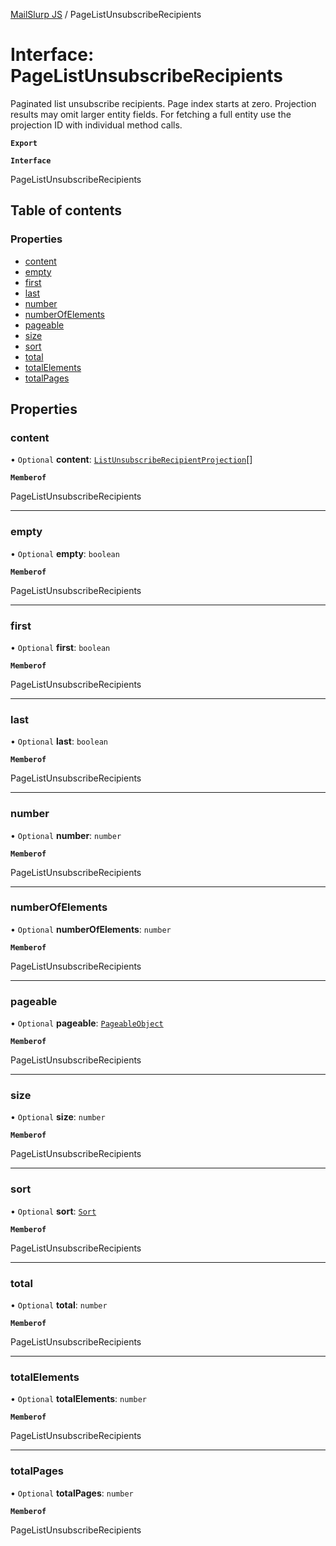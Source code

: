 [MailSlurp JS](../README.md) / PageListUnsubscribeRecipients

# Interface: PageListUnsubscribeRecipients

Paginated list unsubscribe recipients. Page index starts at zero. Projection results may omit larger entity fields. For fetching a full entity use the projection ID with individual method calls.

**`Export`**

**`Interface`**

PageListUnsubscribeRecipients

## Table of contents

### Properties

- [content](PageListUnsubscribeRecipients.md#content)
- [empty](PageListUnsubscribeRecipients.md#empty)
- [first](PageListUnsubscribeRecipients.md#first)
- [last](PageListUnsubscribeRecipients.md#last)
- [number](PageListUnsubscribeRecipients.md#number)
- [numberOfElements](PageListUnsubscribeRecipients.md#numberofelements)
- [pageable](PageListUnsubscribeRecipients.md#pageable)
- [size](PageListUnsubscribeRecipients.md#size)
- [sort](PageListUnsubscribeRecipients.md#sort)
- [total](PageListUnsubscribeRecipients.md#total)
- [totalElements](PageListUnsubscribeRecipients.md#totalelements)
- [totalPages](PageListUnsubscribeRecipients.md#totalpages)

## Properties

### content

• `Optional` **content**: [`ListUnsubscribeRecipientProjection`](ListUnsubscribeRecipientProjection.md)[]

**`Memberof`**

PageListUnsubscribeRecipients

___

### empty

• `Optional` **empty**: `boolean`

**`Memberof`**

PageListUnsubscribeRecipients

___

### first

• `Optional` **first**: `boolean`

**`Memberof`**

PageListUnsubscribeRecipients

___

### last

• `Optional` **last**: `boolean`

**`Memberof`**

PageListUnsubscribeRecipients

___

### number

• `Optional` **number**: `number`

**`Memberof`**

PageListUnsubscribeRecipients

___

### numberOfElements

• `Optional` **numberOfElements**: `number`

**`Memberof`**

PageListUnsubscribeRecipients

___

### pageable

• `Optional` **pageable**: [`PageableObject`](PageableObject.md)

**`Memberof`**

PageListUnsubscribeRecipients

___

### size

• `Optional` **size**: `number`

**`Memberof`**

PageListUnsubscribeRecipients

___

### sort

• `Optional` **sort**: [`Sort`](Sort.md)

**`Memberof`**

PageListUnsubscribeRecipients

___

### total

• `Optional` **total**: `number`

**`Memberof`**

PageListUnsubscribeRecipients

___

### totalElements

• `Optional` **totalElements**: `number`

**`Memberof`**

PageListUnsubscribeRecipients

___

### totalPages

• `Optional` **totalPages**: `number`

**`Memberof`**

PageListUnsubscribeRecipients
